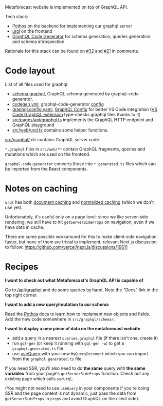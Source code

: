 Metaforecast website is implemented on top of GraphQL API.

Tech stack:

- [Pothos](https://pothos-graphql.dev/) on the backend for implementing our graphql server
- [urql](https://formidable.com/open-source/urql/) on the frontend
- [GraphQL Code Generator](https://www.graphql-code-generator.com/) for schema generation, queries generation and schema introspection

Rationale for this stack can be found on [#32](https://github.com/quantified-uncertainty/metaforecast/issues/32) and [#21](https://github.com/quantified-uncertainty/metaforecast/issues/32) in comments.

# Code layout

List of all files used for graphql:

- [schema.graphql](../schema.graphql), GraphQL schema generated by graphql-code-generator.
- [codegen.yml](../codegen.yml), graphql-code-generator [config](https://www.graphql-code-generator.com/docs/config-reference/codegen-config)
- [graphql.config.yaml](../graphql.config.yaml), [GraphQL Config](https://www.graphql-config.com/) for better VS Code integration ([VS Code GraphQL extension](https://marketplace.visualstudio.com/items?itemName=GraphQL.vscode-graphql) type-checks graphql files thanks to it)
- [src/pages/api/graphql.ts](../src/pages/api/graphql.ts) implements the GraphQL HTTP endpoint and GraphQL playground
- [src/web/urql.ts](../src/web/urql.ts) contains some helper functions.

[src/graphql/](../src/graphql) dir contains GraphQL server code.

`*.graphql` files in `src/web/**` contain GraphQL fragments, queries and mutations which are used on the frontend.

`graphql-code-generator` converts those into `*.generated.ts` files which can be imported from the React components.

# Notes on caching

`urql` has both [document caching](https://formidable.com/open-source/urql/docs/basics/document-caching/) and [normalized caching](https://formidable.com/open-source/urql/docs/graphcache/normalized-caching/) (which we don't use yet).

Unfortunately, it's useful only on a page level: since we like server-side rendering, we still have to hit `getServerSideProps` on navigation, even if we have data in cache.

There are some possible workaround for this to make client-side navigation faster, but none of them are trivial to implement; relevant Next.js discussion to follow: https://github.com/vercel/next.js/discussions/19611

# Recipes

**I want to check out what Metaforecast's GraphQL API is capable of**

Go to [/api/graphql](https://metaforecast.org/api/graphql) and do some queries by hand. Note the "Docs" link in the top right corner.

**I want to add a new query/mutation to our schema**

Read the [Pothos](https://pothos-graphql.dev/) docs to learn how to implement new objects and fields. Add the new code somewhere in `src/graphql/schema/`.

**I want to display a new piece of data on the metaforecast website**

- add a query in a nearest `queries.graphql` file (if there isn't one, create it)
- run `gql-gen` (or keep it running with `gql-gen -w`) to get a `graphql.generated.ts` file
- use [useQuery](https://formidable.com/open-source/urql/docs/basics/react-preact/#queries) with your new `MyQueryDocument` which you can import from the `graphql.generated.ts` file

If you need SSR, you'll also need to do **the same** query with **the same variables** from your page's `getServerSideProps` function. Check out any existing page which calls `ssrUrql`.

(You might not need to use `useQuery` in your components if you're doing SSR and the page content is not dynamic, just pass the data from `getServerSideProps` in `props` and avoid GraphQL on the client side).
